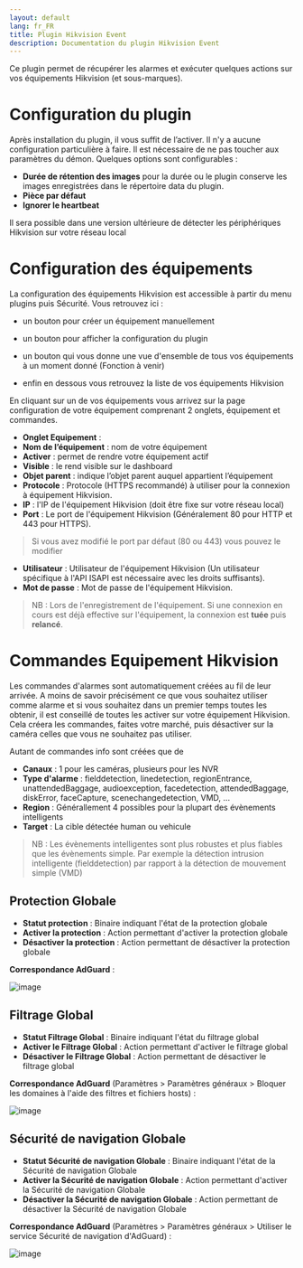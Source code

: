 ```yaml
---
layout: default
lang: fr_FR
title: Plugin Hikvision Event
description: Documentation du plugin Hikvision Event
---
```


Ce plugin permet de récupérer les alarmes et exécuter quelques actions sur vos équipements Hikvision (et sous-marques).

Configuration du plugin 
=======================

Après installation du plugin, il vous suffit de l’activer. Il n'y a aucune configuration particulière à faire.
Il est nécessaire de ne pas toucher aux paramètres du démon.
Quelques options sont configurables :
- **Durée de rétention des images** pour la durée ou le plugin conserve les images enregistrées dans le répertoire data du plugin.
- **Pièce par défaut**
- **Ignorer le heartbeat** 

Il sera possible dans une version ultérieure de détecter les périphériques Hikvision sur votre réseau local

Configuration des équipements 
=============================

La configuration des équipements Hikvision est accessible à partir du menu
plugins puis Sécurité. Vous retrouvez ici :

-   un bouton pour créer un équipement manuellement

-   un bouton pour afficher la configuration du plugin

-   un bouton qui vous donne une vue d'ensemble de tous vos équipements à un moment donné (Fonction à venir)

-   enfin en dessous vous retrouvez la liste de vos équipements Hikvision

En cliquant sur un de vos équipements vous arrivez sur la page
configuration de votre équipement comprenant 2 onglets, équipement et
commandes.

-   **Onglet Equipement** :
-   **Nom de l’équipement** : nom de votre équipement
-   **Activer** : permet de rendre votre équipement actif
-   **Visible** : le rend visible sur le dashboard
-   **Objet parent** : indique l’objet parent auquel appartient l’équipement
-   **Protocole** : Protocole (HTTPS recommandé) à utiliser pour la connexion à équipement Hikvision.
-   **IP** : l'IP de l'équipement Hikvision (doit être fixe sur votre réseau local)
-   **Port** : Le port de l'équipement Hikvision (Généralement 80 pour HTTP et 443 pour HTTPS).

> Si vous avez modifié le port par défaut (80 ou 443) vous pouvez le modifier

-   **Utilisateur** : Utilisateur de l'équipement Hikvision (Un utilisateur spécifique à l'API ISAPI est nécessaire avec les droits suffisants).
-	**Mot de passe** : Mot de passe de l'équipement Hikvision.

> NB : Lors de l'enregistrement de l'équipement. Si une connexion en cours est déjà effective sur l'équipement, la connexion est **tuée** puis **relancé**.

**Commandes Equipement Hikvision**
================================
Les commandes d'alarmes sont automatiquement créées au fil de leur arrivée.
A moins de savoir précisément ce que vous souhaitez utiliser comme alarme et si vous souhaitez dans un premier temps toutes les obtenir, il est conseillé de toutes les activer sur votre équipement Hikvision. Cela créera les commandes, faites votre marché, puis désactiver sur la caméra celles que vous ne souhaitez pas utiliser.

Autant de commandes info sont créées que de 
- **Canaux** : 1 pour les caméras, plusieurs pour les NVR
- **Type d'alarme** : fielddetection, linedetection, regionEntrance, unattendedBaggage, audioexception, facedetection, attendedBaggage, diskError, faceCapture, scenechangedetection, VMD, ...
- **Region** : Générallement 4 possibles pour la plupart des évènements intelligents  
- **Target** : La cible détectée human ou vehicule

> NB : Les évènements intelligentes sont plus robustes et plus fiables que les évènements simple. Par exemple la détection intrusion intelligente (fielddetection) par rapport à la détection de mouvement simple (VMD)


Protection Globale
-----------------------
- **Statut protection** : Binaire indiquant l'état de la protection globale
- **Activer la protection** : Action permettant d'activer la protection globale
- **Désactiver la protection** : Action permettant de désactiver la protection globale

**Correspondance AdGuard** :

![image](https://user-images.githubusercontent.com/28622481/133206289-810d7a4d-9705-4923-9831-e8e78100f05b.png)

Filtrage Global
-----------------------
- **Statut Filtrage Global** : Binaire indiquant l'état du filtrage global
- **Activer le Filtrage Global** : Action permettant d'activer le filtrage global
- **Désactiver le Filtrage Global** : Action permettant de désactiver le filtrage global

**Correspondance AdGuard** (Paramètres > Paramètres généraux > Bloquer les domaines à l'aide des filtres et fichiers hosts) :

![image](https://user-images.githubusercontent.com/28622481/133206778-015af02d-8039-4c78-9732-e048c41cfa21.png)

Sécurité de navigation Globale
-----------------------
- **Statut Sécurité de navigation Globale** : Binaire indiquant l'état de la Sécurité de navigation Globale
- **Activer la Sécurité de navigation Globale** : Action permettant d'activer la Sécurité de navigation Globale
- **Désactiver la Sécurité de navigation Globale** : Action permettant de désactiver la Sécurité de navigation Globale

**Correspondance AdGuard** (Paramètres > Paramètres généraux > Utiliser le service Sécurité de navigation d'AdGuard) :

![image](https://user-images.githubusercontent.com/28622481/133207227-8f9aa942-54c6-4048-8fa1-3711f4ca082c.png)


